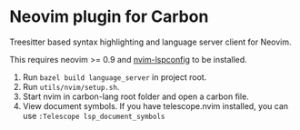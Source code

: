 <!--
Part of the Carbon Language project, under the Apache License v2.0 with LLVM
Exceptions. See /LICENSE for license information.
SPDX-License-Identifier: Apache-2.0 WITH LLVM-exception
-->

# Neovim plugin for Carbon

Treesitter based syntax highlighting and language server client for Neovim.

This requires neovim >= 0.9 and
[nvim-lspconfig](https://github.com/neovim/nvim-lspconfig) to be installed.

1. Run `bazel build language_server` in project root.
2. Run `utils/nvim/setup.sh`.
3. Start nvim in carbon-lang root folder and open a carbon file.
4. View document symbols. If you have telescope.nvim installed, you can use
   `:Telescope lsp_document_symbols`
